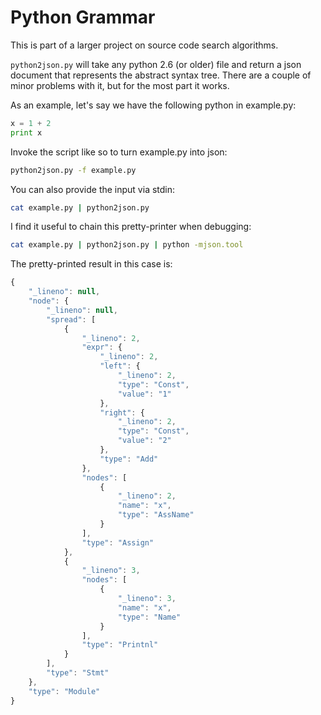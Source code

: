 # Python Grammar

This is part of a larger project on source code search algorithms.

`python2json.py` will take any python 2.6 (or older) file and return a json document that represents the
abstract syntax tree.
There are a couple of minor problems with it, but for the most part it works.

As an example, let's say we have the following python in
example.py:

```python
x = 1 + 2
print x
```

Invoke the script like so to turn example.py into json:

```bash
python2json.py -f example.py
```

You can also provide the input via stdin:

```bash
cat example.py | python2json.py
```

I find it useful to chain this pretty-printer when debugging:

```bash
cat example.py | python2json.py | python -mjson.tool
```

The pretty-printed result in this case is:

```javascript
{
    "_lineno": null,
    "node": {
        "_lineno": null,
        "spread": [
            {
                "_lineno": 2,
                "expr": {
                    "_lineno": 2,
                    "left": {
                        "_lineno": 2,
                        "type": "Const",
                        "value": "1"
                    },
                    "right": {
                        "_lineno": 2,
                        "type": "Const",
                        "value": "2"
                    },
                    "type": "Add"
                },
                "nodes": [
                    {
                        "_lineno": 2,
                        "name": "x",
                        "type": "AssName"
                    }
                ], 
                "type": "Assign"
            }, 
            {
                "_lineno": 3,
                "nodes": [
                    {
                        "_lineno": 3,
                        "name": "x",
                        "type": "Name"
                    }
                ],
                "type": "Printnl"
            }
        ],
        "type": "Stmt"
    },
    "type": "Module"
}
```
